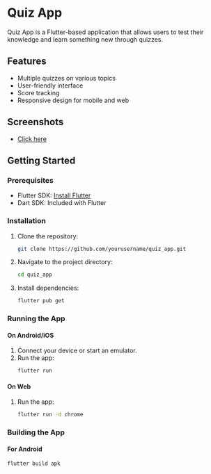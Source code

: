 # Quiz App

Quiz App is a Flutter-based application that allows users to test their knowledge and learn something new through quizzes.

## Features

- Multiple quizzes on various topics
- User-friendly interface
- Score tracking
- Responsive design for mobile and web

## Screenshots
- [Click here](https://drive.google.com/drive/folders/1dQ6A2uEs6aGp9GPBYxu2pfVgCRyzEhn6?usp=sharing)

## Getting Started

### Prerequisites

- Flutter SDK: [Install Flutter](https://flutter.dev/docs/get-started/install)
- Dart SDK: Included with Flutter

### Installation

1. Clone the repository:
    ```sh
    git clone https://github.com/yourusername/quiz_app.git
    ```
2. Navigate to the project directory:
    ```sh
    cd quiz_app
    ```
3. Install dependencies:
    ```sh
    flutter pub get
    ```

### Running the App

#### On Android/iOS

1. Connect your device or start an emulator.
2. Run the app:
    ```sh
    flutter run
    ```

#### On Web

1. Run the app:
    ```sh
    flutter run -d chrome
    ```

### Building the App

#### For Android

```sh
flutter build apk
